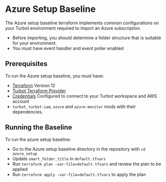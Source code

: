 # Azure Setup Baseline

The Azure setup baseline terraform implements common configurations on your Turbot environment required to import an Azure subscription.

- Before importing, you should determine a folder structure that is suitable for your environment.
- You must have event handler and event poller enabled

## Prerequisites

To run the Azure setup baseline, you must have:

- [Terraform](https://www.terraform.io) Version 12
- [Turbot Terraform Provider](https://github.com/turbotio/terraform-provider-turbot)
- [Credentials](https://turbot.com/v5/docs/reference/cli/installation#setup-your-turbot-credentials) Configured to connect to your Turbot workspace and AWS account
- `turbot`, `turbot-iam`, `azure` and `azure-monitor` mods with their dependencies.

## Running the Baseline

To run the azure setup baseline:

- Go to the Azure setup baseline directory in the repository with `cd azure_setup`
- Update `smart_folder_title` in `default.tfvars`
- Run `terraform plan -var-file=default.tfvars` and review the plan to be applied
- Run `terraform apply -var-file=default.tfvars` to apply the plan
